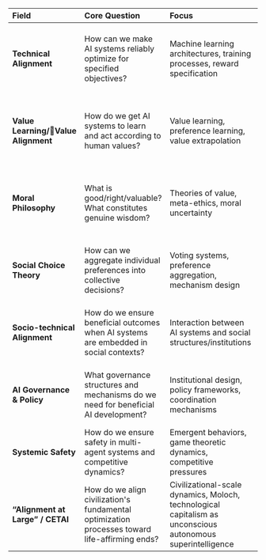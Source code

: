 | Field | Core Question | Focus | Key Concerns | Examples |
| :---- | :---- | :---- | :---- | :---- |
| **Technical Alignment** | How can we make AI systems reliably optimize for specified objectives? | Machine learning architectures, training processes, reward specification | Inner/outer alignment, reward hacking, specification gaming | Work on reward modeling, scalable oversight, mechanistic interpretability |
| **Value Learning/Value Alignment** | How do we get AI systems to learn and act according to human values? | Value learning, preference learning, value extrapolation | Value specification, human feedback limitations, value uncertainty | Inverse reinforcement learning, debate, amplification, CEV |
| **Moral Philosophy** | What is good/right/valuable? What constitutes genuine wisdom? | Theories of value, meta-ethics, moral uncertainty | Nature of value, moral realism vs anti-realism, aggregation of values | Population ethics, suffering-focused ethics, theories of consciousness |
| **Social Choice Theory** | How can we aggregate individual preferences into collective decisions? | Voting systems, preference aggregation, mechanism design | Impossibility theorems, strategic behavior, preference revelation | Moral parliament approaches, value learning from groups |
| **Socio-technical Alignment** | How do we ensure beneficial outcomes when AI systems are embedded in social contexts? | Interaction between AI systems and social structures/institutions | Fairness, transparency, accountability, deployment contexts | Algorithmic fairness research, participatory design methods |
| **AI Governance & Policy** | What governance structures and mechanisms do we need for beneficial AI development? | Institutional design, policy frameworks, coordination mechanisms | Racing dynamics, coordination failures, deployment oversight | Standards development, monitoring systems, international coordination |
| **Systemic Safety** | How do we ensure safety in multi-agent systems and competitive dynamics? | Emergent behaviors, game theoretic dynamics, competitive pressures | Arms races, coordination problems, systemic risks | Multi-polar scenarios, cooperative AI, bargaining mechanisms |
| **“Alignment at Large” / CETAI** | How do we align civilization's fundamental optimization processes toward life-affirming ends? | Civilizational-scale dynamics, Moloch, technological capitalism as unconscious autonomous superintelligence | Financial totalization, market incentives, unconscious optimization pressures | \[emerging area with limited formal research\] |